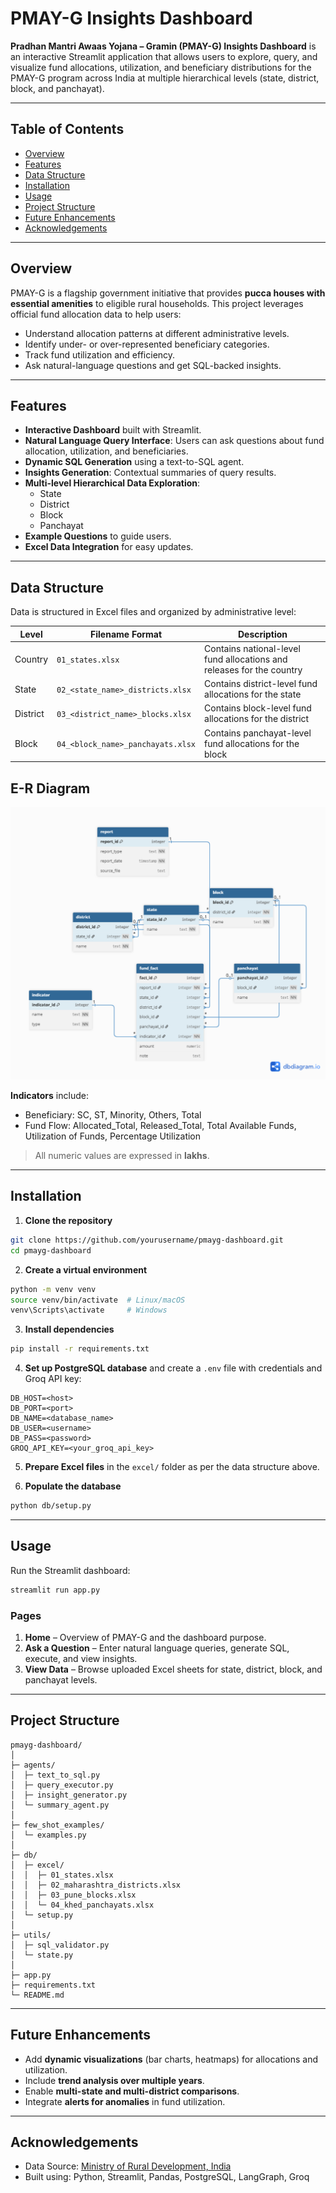 # PMAY-G Insights Dashboard

**Pradhan Mantri Awaas Yojana – Gramin (PMAY-G) Insights Dashboard** is an interactive Streamlit application that allows users to explore, query, and visualize fund allocations, utilization, and beneficiary distributions for the PMAY-G program across India at multiple hierarchical levels (state, district, block, and panchayat).

---

## Table of Contents
- [Overview](#overview)  
- [Features](#features)  
- [Data Structure](#data-structure)  
- [Installation](#installation)  
- [Usage](#usage)  
- [Project Structure](#project-structure)  
- [Future Enhancements](#future-enhancements)  
- [Acknowledgements](#acknowledgements)  

---

## Overview
PMAY-G is a flagship government initiative that provides **pucca houses with essential amenities** to eligible rural households. This project leverages official fund allocation data to help users:

- Understand allocation patterns at different administrative levels.
- Identify under- or over-represented beneficiary categories.
- Track fund utilization and efficiency.
- Ask natural-language questions and get SQL-backed insights.

---

## Features
- **Interactive Dashboard** built with Streamlit.
- **Natural Language Query Interface**: Users can ask questions about fund allocation, utilization, and beneficiaries.
- **Dynamic SQL Generation** using a text-to-SQL agent.
- **Insights Generation**: Contextual summaries of query results.
- **Multi-level Hierarchical Data Exploration**:  
  - State  
  - District  
  - Block  
  - Panchayat
- **Example Questions** to guide users.
- **Excel Data Integration** for easy updates.

---

## Data Structure
Data is structured in Excel files and organized by administrative level:

| Level | Filename Format | Description |
|-------|----------------|-------------|
| Country | `01_states.xlsx` | Contains national-level fund allocations and releases for the country |
| State | `02_<state_name>_districts.xlsx` | Contains district-level fund allocations for the state |
| District | `03_<district_name>_blocks.xlsx` | Contains block-level fund allocations for the district |
| Block | `04_<block_name>_panchayats.xlsx` | Contains panchayat-level fund allocations for the block |

## E-R Diagram
![E-R Diagram](images/er_diagram.png)

**Indicators** include:  
- Beneficiary: SC, ST, Minority, Others, Total  
- Fund Flow: Allocated_Total, Released_Total, Total Available Funds, Utilization of Funds, Percentage Utilization  

> All numeric values are expressed in **lakhs**.

---

## Installation

1. **Clone the repository**  
```bash
git clone https://github.com/yourusername/pmayg-dashboard.git
cd pmayg-dashboard
```

2. **Create a virtual environment**  
```bash
python -m venv venv
source venv/bin/activate  # Linux/macOS
venv\Scripts\activate     # Windows
```

3. **Install dependencies**  
```bash
pip install -r requirements.txt
```

4. **Set up PostgreSQL database** and create a `.env` file with credentials and Groq API key:  
```
DB_HOST=<host>
DB_PORT=<port>
DB_NAME=<database_name>
DB_USER=<username>
DB_PASS=<password>
GROQ_API_KEY=<your_groq_api_key>
```

5. **Prepare Excel files** in the `excel/` folder as per the data structure above.

6. **Populate the database**  
```bash
python db/setup.py
```

---

## Usage

Run the Streamlit dashboard:  
```bash
streamlit run app.py
```

### Pages
1. **Home** – Overview of PMAY-G and the dashboard purpose.
2. **Ask a Question** – Enter natural language queries, generate SQL, execute, and view insights.
3. **View Data** – Browse uploaded Excel sheets for state, district, block, and panchayat levels.

---

## Project Structure
```
pmayg-dashboard/
│
├─ agents/
│  ├─ text_to_sql.py
│  ├─ query_executor.py
│  ├─ insight_generator.py
│  └─ summary_agent.py
│
├─ few_shot_examples/
│  └─ examples.py
│
├─ db/
│  ├─ excel/
│  │  ├─ 01_states.xlsx
│  │  ├─ 02_maharashtra_districts.xlsx
│  │  ├─ 03_pune_blocks.xlsx
│  │  └─ 04_khed_panchayats.xlsx
│  └─ setup.py
│
├─ utils/
│  ├─ sql_validator.py
│  └─ state.py
│
├─ app.py
├─ requirements.txt
└─ README.md
```

---

## Future Enhancements
- Add **dynamic visualizations** (bar charts, heatmaps) for allocations and utilization.
- Include **trend analysis over multiple years**.
- Enable **multi-state and multi-district comparisons**.
- Integrate **alerts for anomalies** in fund utilization.

---

## Acknowledgements
- Data Source: [Ministry of Rural Development, India](https://rhreporting.nic.in/netiay/FinancialProgressReport/Report_HighLevel_FinancialProgress.aspx)  
- Built using: Python, Streamlit, Pandas, PostgreSQL, LangGraph, Groq
